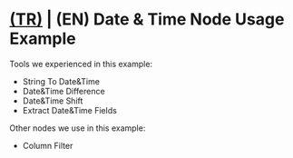 # [(TR)](README_TR.md) | (EN) Date & Time Node Usage Example

Tools we experienced in this example:
+ String To Date&Time
+ Date&Time Difference
+ Date&Time Shift
+ Extract Date&Time Fields

Other nodes we use in this example:
+ Column Filter
